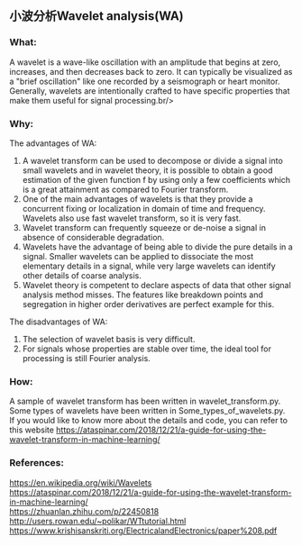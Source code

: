 ## 小波分析Wavelet analysis(WA)

### What:
A wavelet is a wave-like oscillation with an amplitude that begins at zero, increases, and then decreases back to zero. It can typically be visualized as a "brief oscillation" like one recorded by a seismograph or heart monitor. Generally, wavelets are intentionally crafted to have specific properties that make them useful for signal processing.br/>

### Why:
The advantages of WA:
1. A wavelet transform can be used to decompose or divide a signal into small wavelets and in wavelet theory, it is possible to obtain a good estimation of the given function f by using only a few coefficients which is a great attainment as compared to Fourier transform.
2. One of the main advantages of wavelets is that they provide a concurrent fixing or localization in domain of time and frequency. Wavelets also use fast wavelet transform, so it is very fast.
3. Wavelet transform can frequently squeeze or de-noise a signal in absence of considerable degradation.
4. Wavelets have the advantage of being able to divide the pure details in a signal. Smaller wavelets can be applied to dissociate the most elementary details in a signal, while very large wavelets can identify other details of coarse analysis.
5. Wavelet theory is competent to declare aspects of data that other signal analysis method misses. The features like breakdown points and segregation in higher order derivatives are perfect example for this. 

The disadvantages of WA:
1. The selection of wavelet basis is very difficult.
2. For signals whose properties are stable over time, the ideal tool for processing is still Fourier analysis.

### How:
A sample of wavelet transform has been written in wavelet_transform.py.<br/>
Some types of wavelets have been written in Some_types_of_wavelets.py.<br/>
If you would like to know more about the details and code, you can refer to this website https://ataspinar.com/2018/12/21/a-guide-for-using-the-wavelet-transform-in-machine-learning/<br/>

### References:
https://en.wikipedia.org/wiki/Wavelets<br/>
https://ataspinar.com/2018/12/21/a-guide-for-using-the-wavelet-transform-in-machine-learning/<br/>
https://zhuanlan.zhihu.com/p/22450818<br/>
http://users.rowan.edu/~polikar/WTtutorial.html<br/>
https://www.krishisanskriti.org/ElectricalandElectronics/paper%208.pdf<br/>



